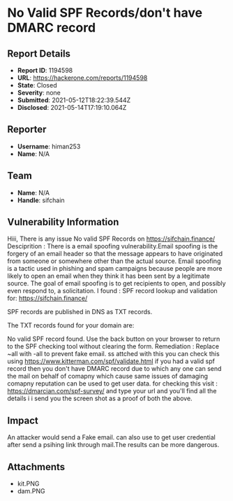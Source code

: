 # No Valid SPF Records/don't have DMARC record

## Report Details
- **Report ID**: 1194598
- **URL**: https://hackerone.com/reports/1194598
- **State**: Closed
- **Severity**: none
- **Submitted**: 2021-05-12T18:22:39.544Z
- **Disclosed**: 2021-05-14T17:19:10.064Z

## Reporter
- **Username**: himan253
- **Name**: N/A

## Team
- **Name**: N/A
- **Handle**: sifchain

## Vulnerability Information
Hiii,
There is any issue No valid SPF Records on https://sifchain.finance/
Desciprition :
There is a email spoofing vulnerability.Email spoofing is the forgery of an email header so that the message appears to have originated from someone or somewhere other than the actual source. Email spoofing is a tactic used in phishing and spam campaigns because people are more likely to open an email when they think it has been sent by a legitimate source. The goal of email spoofing is to get recipients to open, and possibly even respond to, a solicitation.
I found :
SPF record lookup and validation for: https://sifchain.finance/

SPF records are published in DNS as TXT records.

The TXT records found for your domain are:


No valid SPF record found.
Use the back button on your browser to return to the SPF checking tool without clearing the form.
Remediation :
Replace ~all with -all to prevent fake email.
ss attched with this
you can check this using https://www.kitterman.com/spf/validate.html
if you had a valid spf record then you don't have DMARC record due to which any one can send the mail on behalf of comapny which cause same issues  of damaging comapny reputation can be used to get user data.
for checking this visit : https://dmarcian.com/spf-survey/
and type your url and you'll find all the details i
i send you the screen shot as a proof of both the above.

## Impact

An attacker would send a Fake email. can also use to get user credential after send a psihing link through mail.The results can be more dangerous.

## Attachments
- kit.PNG
- dam.PNG
